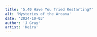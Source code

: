 ```yaml
---
title: '5.40 Have You Tried Restarting?'
alt: 'Mysteries of the Arcana'
date: '2024-10-03'
author: 'J Gray'
artist: 'Keira'
---
```

